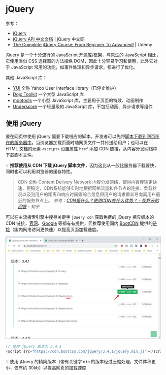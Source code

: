 # jQuery
参考：
* [jQuery](https://jquery.com/)
* [jQuery API 中文文档](https://www.jquery123.com/) | jQuery 中文网
* [The Complete jQuery Course: From Beginner To Advanced!](https://www.udemy.com/course/jquery-tutorial/) | Udemy

jQuery 是一个十分流行的 JavaScript 开源库/框架，与原生的 JavaScript 相比，它使用类似 CSS 选择器的方法操纵 DOM，因此十分容易学习和使用，此外它对于 JavaScript 常用的功能，如事件处理和异步请求，都进行了优化。

其他 JavaScript 库：

* [YUI](https://yuilibrary.com/) 全称 Yahoo User Interface library（已停止维护）
* [Dojo Toolkit](https://dojotoolkit.org/) 一个大型 JavaScript 库
* [mootools](https://mootools.net/) 一个小型 JavaScript 库，主要用于页面的特效、动画制作
* [Underscore](http://underscorejs.org/) 一个轻量级的 JavaScript 库，不包括动画、异步请求等组件

## 使用 jQuery
要在网页中使用 jQuery 需要下载相应的脚本。开发者可以先将[脚本下载到网页所在的服务器中](https://jquery.com/download/)，当浏览器加载页面时随网页文件一并传送给用户；也可以在 HTML 文档的元素 `<script>` 设置属性 `href` 添加 CDN 链接，从内容分发网络中下载脚本文件。

:bulb: **推荐使用从 CDN 下载 jQuery 脚本文件**，因为这比从一般比服务器下载要快，同时也可以利用浏览器的缓存特性。
> CDN 全称 Content Delivery Network 内容分发网络，使得内容传输更快速、更稳定，CDN系统能够实时地根据网络流量和各节点的连接、负载状况以及到用户的距离和响应时间等综合信息将用户的请求重新导向离用户最近的服务节点上。
> *参考：[CDN是什么？使用CDN有什么优势？ - 视界云的回答](https://www.zhihu.com/question/36514327/answer/184247188) - 知乎*

可以在主流搜索引擎中搜寻关键字 `jQuery cdn` 获取免费的 jQuery 相应版本的 CDN 链接，[官网](https://code.jquery.com/)、[Google](https://developers.google.cn/speed/libraries/devguide#jquery) 等都有有提供，但推荐使用国内 [BootCDN](https://www.bootcdn.cn/) 提供的[链接](https://www.bootcdn.cn/jquery/)（国内网络访问更快速）以提高页面加载速度。

![添加 jQuery 链接](./_v_images/20200327222629005_19913.png)

```js
// 使用 jQuery 版本为 3.4.1
<script src="https://cdn.bootcss.com/jquery/3.4.1/jquery.min.js"></script>
```

:bulb: 使用 jQuery 的精简版本（带有关键字 `min` 的版本经过压缩处理，文件体积更小，仅有约 30kb）以提高网页的加载速度

